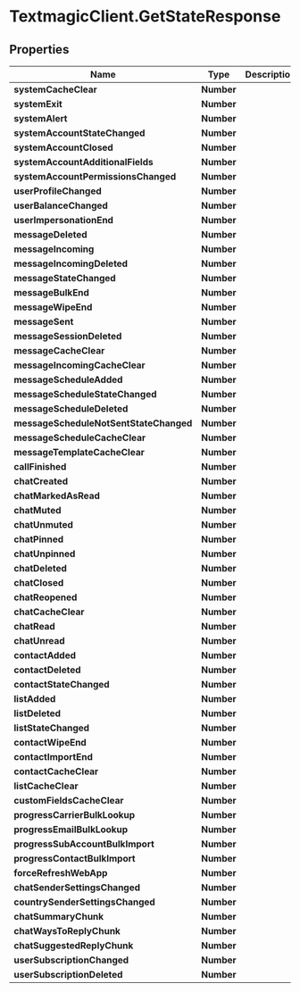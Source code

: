 # TextmagicClient.GetStateResponse

## Properties
Name | Type | Description | Notes
------------ | ------------- | ------------- | -------------
**systemCacheClear** | **Number** |  | 
**systemExit** | **Number** |  | 
**systemAlert** | **Number** |  | 
**systemAccountStateChanged** | **Number** |  | 
**systemAccountClosed** | **Number** |  | 
**systemAccountAdditionalFields** | **Number** |  | 
**systemAccountPermissionsChanged** | **Number** |  | 
**userProfileChanged** | **Number** |  | 
**userBalanceChanged** | **Number** |  | 
**userImpersonationEnd** | **Number** |  | 
**messageDeleted** | **Number** |  | 
**messageIncoming** | **Number** |  | 
**messageIncomingDeleted** | **Number** |  | 
**messageStateChanged** | **Number** |  | 
**messageBulkEnd** | **Number** |  | 
**messageWipeEnd** | **Number** |  | 
**messageSent** | **Number** |  | 
**messageSessionDeleted** | **Number** |  | 
**messageCacheClear** | **Number** |  | 
**messageIncomingCacheClear** | **Number** |  | 
**messageScheduleAdded** | **Number** |  | 
**messageScheduleStateChanged** | **Number** |  | 
**messageScheduleDeleted** | **Number** |  | 
**messageScheduleNotSentStateChanged** | **Number** |  | 
**messageScheduleCacheClear** | **Number** |  | 
**messageTemplateCacheClear** | **Number** |  | 
**callFinished** | **Number** |  | 
**chatCreated** | **Number** |  | 
**chatMarkedAsRead** | **Number** |  | 
**chatMuted** | **Number** |  | 
**chatUnmuted** | **Number** |  | 
**chatPinned** | **Number** |  | 
**chatUnpinned** | **Number** |  | 
**chatDeleted** | **Number** |  | 
**chatClosed** | **Number** |  | 
**chatReopened** | **Number** |  | 
**chatCacheClear** | **Number** |  | 
**chatRead** | **Number** |  | 
**chatUnread** | **Number** |  | 
**contactAdded** | **Number** |  | 
**contactDeleted** | **Number** |  | 
**contactStateChanged** | **Number** |  | 
**listAdded** | **Number** |  | 
**listDeleted** | **Number** |  | 
**listStateChanged** | **Number** |  | 
**contactWipeEnd** | **Number** |  | 
**contactImportEnd** | **Number** |  | 
**contactCacheClear** | **Number** |  | 
**listCacheClear** | **Number** |  | 
**customFieldsCacheClear** | **Number** |  | 
**progressCarrierBulkLookup** | **Number** |  | 
**progressEmailBulkLookup** | **Number** |  | 
**progressSubAccountBulkImport** | **Number** |  | 
**progressContactBulkImport** | **Number** |  | 
**forceRefreshWebApp** | **Number** |  | 
**chatSenderSettingsChanged** | **Number** |  | 
**countrySenderSettingsChanged** | **Number** |  | 
**chatSummaryChunk** | **Number** |  | 
**chatWaysToReplyChunk** | **Number** |  | 
**chatSuggestedReplyChunk** | **Number** |  | 
**userSubscriptionChanged** | **Number** |  | 
**userSubscriptionDeleted** | **Number** |  | 


